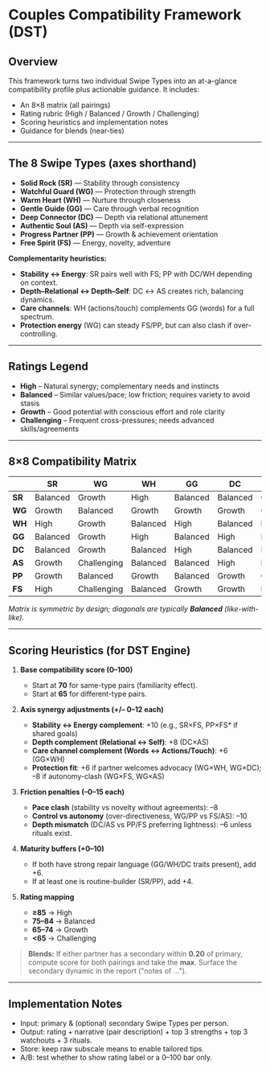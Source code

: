 # Couples Compatibility Framework (DST)

## Overview
This framework turns two individual Swipe Types into an at-a-glance compatibility profile plus actionable guidance. It includes:
- An 8×8 matrix (all pairings)
- Rating rubric (High / Balanced / Growth / Challenging)
- Scoring heuristics and implementation notes
- Guidance for blends (near-ties)

---

## The 8 Swipe Types (axes shorthand)
- **Solid Rock (SR)** — Stability through consistency
- **Watchful Guard (WG)** — Protection through strength
- **Warm Heart (WH)** — Nurture through closeness
- **Gentle Guide (GG)** — Care through verbal recognition
- **Deep Connector (DC)** — Depth via relational attunement
- **Authentic Soul (AS)** — Depth via self-expression
- **Progress Partner (PP)** — Growth & achievement orientation
- **Free Spirit (FS)** — Energy, novelty, adventure

**Complementarity heuristics:**
- **Stability ↔ Energy**: SR pairs well with FS; PP with DC/WH depending on context.
- **Depth–Relational ↔ Depth–Self**: DC ↔ AS creates rich, balancing dynamics.
- **Care channels**: WH (actions/touch) complements GG (words) for a full spectrum.
- **Protection energy** (WG) can steady FS/PP, but can also clash if over-controlling.

---

## Ratings Legend
- **High** – Natural synergy; complementary needs and instincts
- **Balanced** – Similar values/pace; low friction; requires variety to avoid stasis
- **Growth** – Good potential with conscious effort and role clarity
- **Challenging** – Frequent cross-pressures; needs advanced skills/agreements

---

## 8×8 Compatibility Matrix

|        | SR | WG | WH | GG | DC | AS | PP | FS |
|--------|----|----|----|----|----|----|----|----|
| **SR** | Balanced | Growth | High | Balanced | Balanced | Growth | Growth | High |
| **WG** | Growth | Balanced | Growth | Growth | Growth | Challenging | Balanced | Challenging |
| **WH** | High | Growth | Balanced | High | Balanced | Balanced | Growth | Balanced |
| **GG** | Balanced | Growth | High | Balanced | High | Balanced | Balanced | Growth |
| **DC** | Balanced | Growth | Balanced | High | Balanced | High | Growth | Growth |
| **AS** | Growth | Challenging | Balanced | Balanced | High | Balanced | Growth | Balanced |
| **PP** | Growth | Balanced | Growth | Balanced | Growth | Growth | Balanced | High |
| **FS** | High | Challenging | Balanced | Growth | Growth | Balanced | High | Balanced |

*Matrix is symmetric by design; diagonals are typically **Balanced** (like-with-like).*

---

## Scoring Heuristics (for DST Engine)

1. **Base compatibility score (0–100)**
   - Start at **70** for same-type pairs (familiarity effect).
   - Start at **65** for different-type pairs.

2. **Axis synergy adjustments (+/– 0–12 each)**
   - **Stability ↔ Energy complement**: +10 (e.g., SR×FS, PP×FS* if shared goals)
   - **Depth complement (Relational ↔ Self)**: +8 (DC×AS)
   - **Care channel complement (Words ↔ Actions/Touch)**: +6 (GG×WH)
   - **Protection fit**: +6 if partner welcomes advocacy (WG×WH, WG×DC); –8 if autonomy-clash (WG×FS, WG×AS)

3. **Friction penalties (–0–15 each)**
   - **Pace clash** (stability vs novelty without agreements): –8
   - **Control vs autonomy** (over-directiveness, WG/PP vs FS/AS): –10
   - **Depth mismatch** (DC/AS vs PP/FS preferring lightness): –6 unless rituals exist.

4. **Maturity buffers (+0–10)**
   - If both have strong repair language (GG/WH/DC traits present), add +6.
   - If at least one is routine-builder (SR/PP), add +4.

5. **Rating mapping**
   - **≥85** → High
   - **75–84** → Balanced
   - **65–74** → Growth
   - **<65** → Challenging

> **Blends:** If either partner has a secondary within **0.20** of primary, compute score for both pairings and take the **max**. Surface the secondary dynamic in the report ("notes of …").

---

## Implementation Notes
- Input: primary & (optional) secondary Swipe Types per person.
- Output: rating + narrative (pair description) + top 3 strengths + top 3 watchouts + 3 rituals.
- Store: keep raw subscale means to enable tailored tips.
- A/B: test whether to show rating label or a 0–100 bar only.


